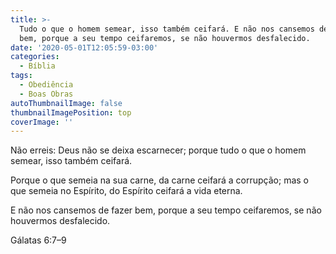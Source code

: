```yaml
---
title: >-
  Tudo o que o homem semear, isso também ceifará. E não nos cansemos de fazer
  bem, porque a seu tempo ceifaremos, se não houvermos desfalecido.
date: '2020-05-01T12:05:59-03:00'
categories:
  - Bíblia
tags:
  - Obediência
  - Boas Obras
autoThumbnailImage: false
thumbnailImagePosition: top
coverImage: ''
---
```

Não erreis: Deus não se deixa escarnecer; porque tudo o que o homem semear, isso também ceifará.

Porque o que semeia na sua carne, da carne ceifará a corrupção; mas o que semeia no Espírito, do Espírito ceifará a vida eterna.

E não nos cansemos de fazer bem, porque a seu tempo ceifaremos, se não houvermos desfalecido.

Gálatas 6:7–9
